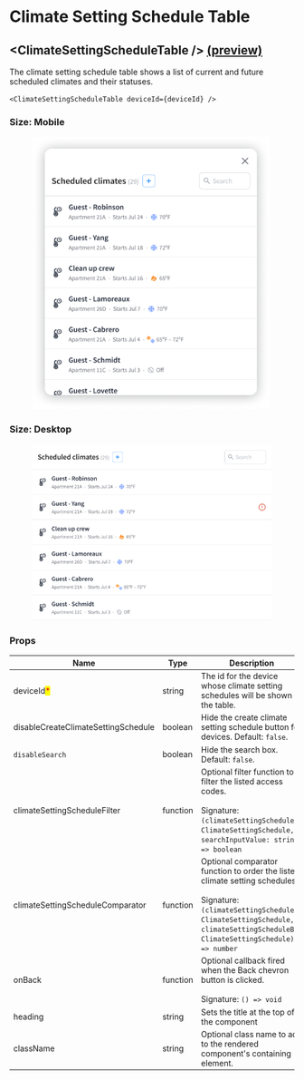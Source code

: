 # Climate Setting Schedule Table

## \<ClimateSettingScheduleTable /> [(preview)](https://react.seam.co/?path=/docs/example-climatesettingscheduletable--docs)

The climate setting schedule table shows a list of current and future scheduled climates and their statuses.

```
<ClimateSettingScheduleTable deviceId={deviceId} />
```

### Size: Mobile

<figure><img src="../../.gitbook/assets/Mod - Code List.png" alt="" width="420"><figcaption></figcaption></figure>

### Size: Desktop

<figure><img src="../../.gitbook/assets/Scroll Window.png" alt="" width="516"><figcaption></figcaption></figure>

### Props

<table><thead><tr><th width="250.33333333333331">Name</th><th width="147.03587903639163">Type</th><th>Description</th></tr></thead><tbody><tr><td>deviceId<mark style="color:red;">*</mark></td><td>string</td><td>The id for the device whose climate setting schedules will be shown in the table.</td></tr><tr><td>disableCreateClimateSettingSchedule</td><td>boolean</td><td>Hide the create climate setting schedule button for devices. Default: <code>false</code>.</td></tr><tr><td><code>disableSearch</code></td><td>boolean</td><td>Hide the search box. Default: <code>false</code>.</td></tr><tr><td>climateSettingScheduleFilter</td><td>function</td><td>Optional filter function to filter the listed access codes.<br><br>Signature: <code>(climateSettingSchedule: ClimateSettingSchedule, searchInputValue: string) => boolean</code></td></tr><tr><td>climateSettingScheduleComparator</td><td>function</td><td>Optional comparator function to order the listed climate setting schedules.<br><br>Signature: <code>(climateSettingScheduleA: ClimateSettingSchedule, climateSettingScheduleB: ClimateSettingSchedule) => number</code></td></tr><tr><td>onBack</td><td>function</td><td>Optional callback fired when the Back chevron button is clicked.<br><br>Signature: <code>() => void</code></td></tr><tr><td>heading</td><td>string</td><td>Sets the title at the top of the component</td></tr><tr><td>className</td><td>string</td><td>Optional class name to add to the rendered component's containing element.</td></tr></tbody></table>
